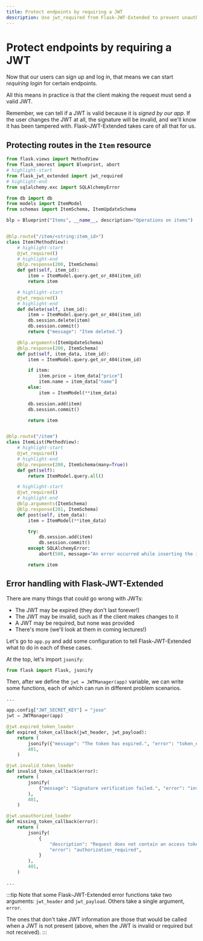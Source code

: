```yaml
---
title: Protect endpoints by requiring a JWT
description: Use jwt_required from Flask-JWT-Extended to prevent unauthorised users from making requests to certain endpoints in a REST API.
---
```


# Protect endpoints by requiring a JWT

Now that our users can sign up and log in, that means we can start _requiring login_ for certain endpoints.

All this means in practice is that the client making the request must send a valid JWT.

Remember, we can tell if a JWT is valid because it is _signed by our app_. If the user changes the JWT at all, the signature will be invalid, and we'll know it has been tampered with. Flask-JWT-Extended takes care of all that for us.

## Protecting routes in the `Item` resource

```python title="resources/item.py"
from flask.views import MethodView
from flask_smorest import Blueprint, abort
# highlight-start
from flask_jwt_extended import jwt_required
# highlight-end
from sqlalchemy.exc import SQLAlchemyError

from db import db
from models import ItemModel
from schemas import ItemSchema, ItemUpdateSchema

blp = Blueprint("Items", __name__, description="Operations on items")


@blp.route("/item/<string:item_id>")
class Item(MethodView):
    # highlight-start
    @jwt_required()
    # highlight-end
    @blp.response(200, ItemSchema)
    def get(self, item_id):
        item = ItemModel.query.get_or_404(item_id)
        return item

    # highlight-start
    @jwt_required()
    # highlight-end
    def delete(self, item_id):
        item = ItemModel.query.get_or_404(item_id)
        db.session.delete(item)
        db.session.commit()
        return {"message": "Item deleted."}

    @blp.arguments(ItemUpdateSchema)
    @blp.response(200, ItemSchema)
    def put(self, item_data, item_id):
        item = ItemModel.query.get_or_404(item_id)

        if item:
            item.price = item_data["price"]
            item.name = item_data["name"]
        else:
            item = ItemModel(**item_data)

        db.session.add(item)
        db.session.commit()

        return item


@blp.route("/item")
class ItemList(MethodView):
    # highlight-start
    @jwt_required()
    # highlight-end
    @blp.response(200, ItemSchema(many=True))
    def get(self):
        return ItemModel.query.all()

    # highlight-start
    @jwt_required()
    # highlight-end
    @blp.arguments(ItemSchema)
    @blp.response(201, ItemSchema)
    def post(self, item_data):
        item = ItemModel(**item_data)

        try:
            db.session.add(item)
            db.session.commit()
        except SQLAlchemyError:
            abort(500, message="An error occurred while inserting the item.")

        return item
```

## Error handling with Flask-JWT-Extended

There are many things that could go wrong with JWTs:

- The JWT may be expired (they don't last forever!)
- The JWT may be invalid, such as if the client makes changes to it
- A JWT may be required, but none was provided
- There's more (we'll look at them in coming lectures!)

Let's go to `app.py` and add some configuration to tell Flask-JWT-Extended what to do in each of these cases.

At the top, let's import `jsonify`:

```python title="app.py"
from flask import Flask, jsonify
```

Then, after we define the `jwt = JWTManager(app)` variable, we can write some functions, each of which can run in different problem scenarios.

```python title="app.py"
...

app.config["JWT_SECRET_KEY"] = "jose"
jwt = JWTManager(app)

@jwt.expired_token_loader
def expired_token_callback(jwt_header, jwt_payload):
    return (
        jsonify({"message": "The token has expired.", "error": "token_expired"}),
        401,
    )

@jwt.invalid_token_loader
def invalid_token_callback(error):
    return (
        jsonify(
            {"message": "Signature verification failed.", "error": "invalid_token"}
        ),
        401,
    )

@jwt.unauthorized_loader
def missing_token_callback(error):
    return (
        jsonify(
            {
                "description": "Request does not contain an access token.",
                "error": "authorization_required",
            }
        ),
        401,
    )

...
```

:::tip
Note that some Flask-JWT-Extended error functions take two arguments: `jwt_header` and `jwt_payload`. Others take a single argument, `error`.

The ones that don't take JWT information are those that would be called when a JWT is not present (above, when the JWT is invalid or required but not received).
:::